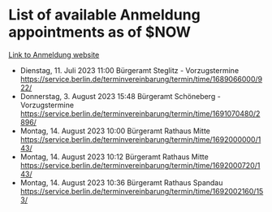 # List of available Anmeldung appointments as of $NOW
[Link to Anmeldung website](https://service.berlin.de/terminvereinbarung/termin/tag.php?termin=1&anliegen[]=120686&dienstleisterlist=122210,122217,327316,122219,327312,122227,327314,122231,327346,122243,327348,122254,122252,329742,122260,329745,122262,329748,122271,327278,122273,327274,122277,327276,330436,122280,327294,122282,327290,122284,327292,122291,327270,122285,327266,122286,327264,122296,327268,150230,329760,122297,327286,122294,327284,122312,329763,122314,329775,122304,327330,122311,327334,122309,327332,317869,122281,327352,122279,329772,122283,122276,327324,122274,327326,122267,329766,122246,327318,122251,327320,122257,327322,122208,327298,122226,327300&herkunft=http%3A%2F%2Fservice.berlin.de%2Fdienstleistung%2F120686%2F)
- Dienstag, 11. Juli 2023 11:00 Bürgeramt Steglitz - Vorzugstermine https://service.berlin.de/terminvereinbarung/termin/time/1689066000/922/
- Donnerstag, 3. August 2023 15:48 Bürgeramt Schöneberg - Vorzugstermine https://service.berlin.de/terminvereinbarung/termin/time/1691070480/2896/
- Montag, 14. August 2023 10:00 Bürgeramt Rathaus Mitte https://service.berlin.de/terminvereinbarung/termin/time/1692000000/143/
- Montag, 14. August 2023 10:12 Bürgeramt Rathaus Mitte https://service.berlin.de/terminvereinbarung/termin/time/1692000720/143/
- Montag, 14. August 2023 10:36 Bürgeramt Rathaus Spandau https://service.berlin.de/terminvereinbarung/termin/time/1692002160/153/
